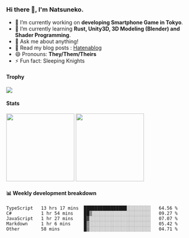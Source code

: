 ### Hi there 👋, I'm Natsuneko.

<!--
**mika-f/mika-f** is a ✨ _special_ ✨ repository because its `README.md` (this file) appears on your GitHub profile.

Here are some ideas to get you started:

- 🔭 I’m currently working on ...
- 🌱 I’m currently learning ...
- 👯 I’m looking to collaborate on ...
- 🤔 I’m looking for help with ...
- 💬 Ask me about ...
- 📫 How to reach me: ...
- 😄 Pronouns: ...
- ⚡ Fun fact: ...
-->

- 🔭 I’m currently working on **developing Smartphone Game in Tokyo**.
- 🌱 I’m currently learning **Rust, Unity3D, 3D Modeling (Blender) and Shader Programming**.
- 💬 Ask me about anything!
- 📝 Read my blog posts : [Hatenablog](https://mikazuki.hatenablog.jp/)
- 😄 Pronouns: **They/Them/Theirs**
- ⚡ Fun fact: Sleeping Knights

#### Trophy

<img src="https://github-profile-trophy.vercel.app/?username=mika-f&no-frame=true&row=1&column=6" />

#### Stats

<p>
  <img src="https://github-readme-stats.vercel.app/api?username=mika-f" height="182" />
  <img src="https://github-readme-stats.vercel.app/api/top-langs/?username=mika-f&layout=compact" height="182" />
</p>


#### 📊 Weekly development breakdown

<!--START_SECTION:waka-->
```text
TypeScript   13 hrs 17 mins  ████████████████░░░░░░░░░   64.56 % 
C#           1 hr 54 mins    ██▒░░░░░░░░░░░░░░░░░░░░░░   09.27 % 
JavaScript   1 hr 27 mins    █▓░░░░░░░░░░░░░░░░░░░░░░░   07.07 % 
Markdown     1 hr 6 mins     █▒░░░░░░░░░░░░░░░░░░░░░░░   05.42 % 
Other        58 mins         █▒░░░░░░░░░░░░░░░░░░░░░░░   04.71 % 
```
<!--END_SECTION:waka-->
